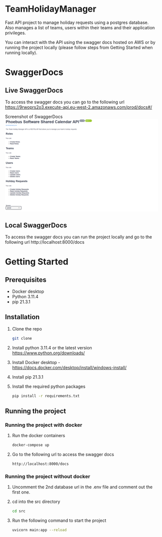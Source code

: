 # TeamHolidayManager

Fast API project to manage holiday requests using a postgres database.
Also manages a list of teams, users within their teams and their application privileges.

You can interact with the API using the swagger docs hosted on AWS or by running the project locally (please follow steps from Getting Started when running locally).

# SwaggerDocs

## Live SwaggerDocs

To access the swagger docs you can go to the following url https://9rwoprs2o3.execute-api.eu-west-2.amazonaws.com/prod/docs#/

Screenshot of SwaggerDocs
![SwaggerDocs screenshot](static/image.png)

## Local SwaggerDocs
To access the swagger docs you can run the project locally and go to the following url http://localhost:8000/docs

# Getting Started

## Prerequisites

- Docker desktop
- Python 3.11.4
- pip 21.3.1

## Installation

1. Clone the repo
   ```sh
   git clone
    ```
2. Install python 3.11.4 or the latest version https://www.python.org/downloads/

3. Install Docker desktop - https://docs.docker.com/desktop/install/windows-install/

4. Install pip 21.3.1

5. Install the required python packages
   ```sh
   pip install -r requirements.txt
   ```

## Running the project

### Running the project with docker
1. Run the docker containers
   ```sh
   docker-compose up

2. Go to the following url to access the swagger docs
    ```sh
    http://localhost:8000/docs
    ```

### Running the project without docker
1. Uncomment the 2nd database url in the .env file and comment out the first one.

2. cd into the src directory
   ```sh
   cd src
   ```

3. Run the following command to start the project
   ```sh
   uvicorn main:app --reload
   ```